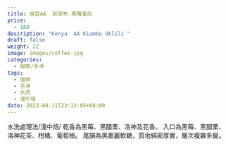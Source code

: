 ```yaml
---
title: 肯亞AA  祈安布 黑莓皇后
price:
  - 180
description: "Kenya  AA Kiambu Uklili "
draft: false
weight: 22
image: images/coffee.jpg
categories:
  - 咖啡/手沖
tags:
  - 咖啡
  - 手沖
  - 水洗
  - 淺中培
date: 2023-08-11T23:15:05+08:00
---
```

水洗處理法/淺中焙/ 乾香為黑莓、黑醋栗、洛神及花香。 入口為黑莓、黑醋栗、洛神花茶、柑橘、葡萄柚。 尾韻為黑嘉麗軟糖，質地綿密厚實，層次複雜多變。